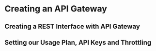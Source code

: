 # Creating an API Gateway

## Creating a REST Interface with API Gateway

## Setting our Usage Plan, API Keys and Throttling


